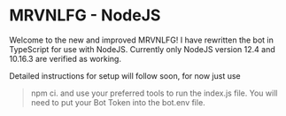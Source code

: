 # MRVNLFG - NodeJS

Welcome to the new and improved MRVNLFG!
I have rewritten the bot in TypeScript for use with NodeJS.
Currently only NodeJS version 12.4 and 10.16.3 are verified as working.

Detailed instructions for setup will follow soon, for now just use
> npm ci.
and use your preferred tools to run the index.js file.
You will need to put your Bot Token into the bot.env file.
